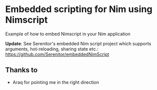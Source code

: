 # Embedded scripting for Nim using Nimscript
Example of how to embed Nimscript in your Nim application

**Update**: See Serenitor's embedded Nim script project which supports arguments, hot-reloading, sharing state etc.:
https://github.com/Serenitor/embeddedNimScript

## Thanks to
 * Araq for pointing me in the right direction
